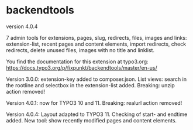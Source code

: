 # backendtools

version 4.0.4

7 admin tools for extensions, pages, slug, redirects, files, images and links:
extension-list, recent pages and content elements, import redirects, check redirects, delete unused files,
images with no title and linklist.

You find the documentation for this extension at typo3.org:
https://docs.typo3.org/p/fixpunkt/backendtools/master/en-us/

Version 3.0.0: extension-key added to composer.json.
List views: search in the rootline and selectbox in the extension-list added.
Breaking: unzip action removed!

Version 4.0.1: now for TYPO3 10 and 11.
Breaking: realurl action removed!

Version 4.0.4: Layout adapted to TYPO3 11.
Checking of start- and endtime added.
New tool: show recently modified pages and content elements.